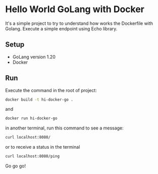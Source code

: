 # Hello World GoLang with Docker
It's a simple project to try to understand how works the Dockerfile with Golang.
Execute a simple endpoint using Echo library.

## Setup

- GoLang version 1.20
- Docker

## Run

Execute the command in the root of project:

```sh
docker build -t hi-docker-go .
```

and

```sh
docker run hi-docker-go
```

in another terminal, run this command to see a message:

```sh
curl localhost:8080/
```

or to receive a status in the terminal

```sh
curl localhost:8080/ping
```

Go go go!